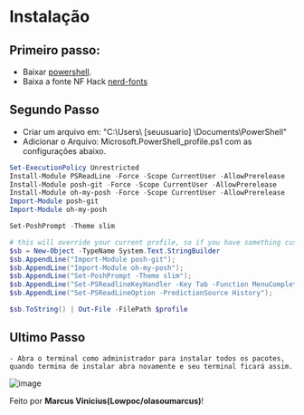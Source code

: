 # Instalação

## Primeiro passo:
 - Baixar [powershell](https://docs.microsoft.com/pt-br/powershell/scripting/whats-new/what-s-new-in-powershell-70?view=powershell-7.1).
 - Baixa a fonte NF Hack [nerd-fonts](https://github.com/ryanoasis/nerd-fonts/blob/master/patched-fonts/Hack/Regular/complete/Hack%20Regular%20Nerd%20Font%20Complete%20Mono%20Windows%20Compatible.ttf)

## Segundo Passo
   - Criar um arquivo em: "C:\Users\ [seuusuario] \Documents\PowerShell"
   - Adicionar o Arquivo: Microsoft.PowerShell_profile.ps1 com as configurações abaixo.
```powershell
Set-ExecutionPolicy Unrestricted
Install-Module PSReadLine -Force -Scope CurrentUser -AllowPrerelease
Install-Module posh-git -Force -Scope CurrentUser -AllowPrerelease
Install-Module oh-my-posh -Force -Scope CurrentUser -AllowPrerelease
Import-Module posh-git
Import-Module oh-my-posh

Set-PoshPrompt -Theme slim

# this will override your current profile, so if you have something custom, do not execute it.
$sb = New-Object -TypeName System.Text.StringBuilder
$sb.AppendLine("Import-Module posh-git");
$sb.AppendLine("Import-Module oh-my-posh");
$sb.AppendLine("Set-PoshPrompt -Theme slim");
$sb.AppendLine("Set-PSReadlineKeyHandler -Key Tab -Function MenuComplete");
$sb.AppendLine("Set-PSReadLineOption -PredictionSource History");

$sb.ToString() | Out-File -FilePath $profile
```

## Ultimo Passo
    - Abra o terminal como administrador para instalar todos os pacotes, quando termina de instalar abra novamente e seu terminal ficará assim.
![image](https://ohmyposh.dev/assets/images/agnoster-2554ec80c8f34ce54a7dac6c1a2f111a.png)



Feito por **Marcus Vinicius(Lowpoc/olasoumarcus)**!
